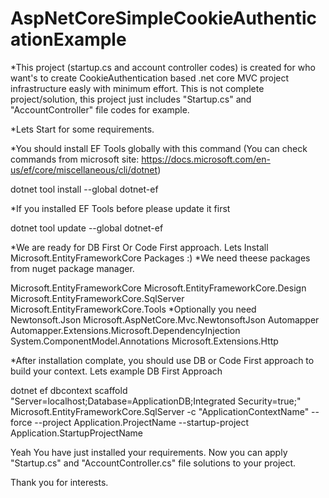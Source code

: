 # AspNetCoreSimpleCookieAuthenticationExample
*This project (startup.cs and account controller codes) is created for who want's to create CookieAuthentication based .net core MVC project infrastructure easly  with minimum effort. This is not complete project/solution, this project just includes "Startup.cs" and "AccountController" file codes for example.



*Lets Start for some requirements.

*You should install EF Tools globally with this command (You can check commands from microsoft site: https://docs.microsoft.com/en-us/ef/core/miscellaneous/cli/dotnet)

dotnet tool install --global dotnet-ef

*If you installed EF Tools before please update it first

dotnet tool update --global dotnet-ef 

*We are ready for DB First Or Code First approach. Lets Install Microsoft.EntityFrameworkCore Packages :)
*We need theese packages from nuget package manager.

Microsoft.EntityFrameworkCore
Microsoft.EntityFrameworkCore.Design
Microsoft.EntityFrameworkCore.SqlServer
Microsoft.EntityFrameworkCore.Tools
*Optionally you need
Newtonsoft.Json
Microsoft.AspNetCore.Mvc.NewtonsoftJson
Automapper
Automapper.Extensions.Microsoft.DependencyInjection
System.ComponentModel.Annotations
Microsoft.Extensions.Http

*After installation complate, you should use DB or Code First approach to build your context. Lets example DB First Approach

dotnet ef dbcontext scaffold "Server=localhost;Database=ApplicationDB;Integrated Security=true;" Microsoft.EntityFrameworkCore.SqlServer -c "ApplicationContextName" --force --project Application.ProjectName --startup-project Application.StartupProjectName


Yeah You have just installed your requirements. Now you can apply "Startup.cs" and "AccountController.cs" file solutions to your project.


Thank you for interests.
